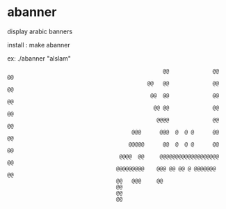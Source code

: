 # abanner
display arabic banners

install : make abanner

ex: ./abanner "alslam"

                                                      @@              @@   @@   
                                                 @@   @@              @@   @@   
                                                  @@  @@              @@   @@   
                                                   @@ @@              @@   @@   
                                                    @@@@              @@   @@   
                                            @@@      @@@  @  @ @      @@   @@   
                                           @@@@@      @@  @  @ @      @@   @@   
                                        @@@@  @@     @@@@@@@@@@@@@@@@@@@   @@   
                                       @@@@@@@@@    @@@ @@ @@ @ @@@@@@@    @@   
                                       @@   @@@     @@                          
                                       @@                                       
                                       @@                                       
                                       @@
